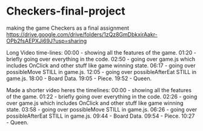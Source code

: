 # Checkers-final-project
making the game Checkers as a final assignment
https://drive.google.com/drive/folders/1zQz8GmDbkxirAakr-OPb2fsAEPXJi69J?usp=sharing

Long Video time-lines:
00:00 - showing all the features of the game.
01:20 - briefly going over everything in the code.
02:50 - going over game.js which includes OnClick and other stuff like game winning state.
06:17 - going over possibleMove STILL in game.js.
12:05 - going over possibleAfterEat STILL in game.js.
18:00 - Board Data.
19:05 - Piece.
19:52 - Queen.


Made a shorter video heres the timelines:
00:00 - showing all the features of the game.
01:22 - briefly going over everything in the code.
02:26 - going over game.js which includes OnClick and other stuff like game winning state.
03:58 - going over possibleMove STILL in game.js.
06:26 - going over possibleAfterEat STILL in game.js.
09:44 - Board Data.
09:54 - Piece.
10:27 - Queen.
